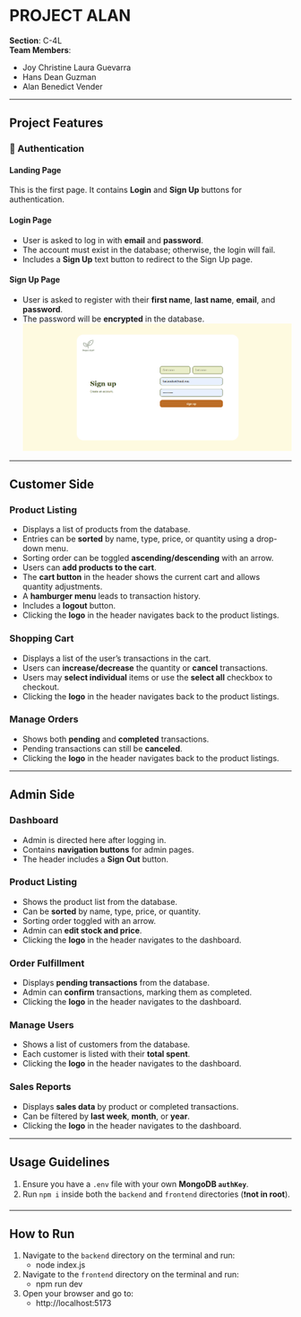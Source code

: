 # PROJECT ALAN

**Section**: C-4L  
**Team Members**:
- Joy Christine Laura Guevarra  
- Hans Dean Guzman  
- Alan Benedict Vender  

---

## Project Features

### 🔐 Authentication

#### Landing Page
This is the first page. It contains **Login** and **Sign Up** buttons for authentication.

#### Login Page
- User is asked to log in with **email** and **password**.
- The account must exist in the database; otherwise, the login will fail.
- Includes a **Sign Up** text button to redirect to the Sign Up page.

#### Sign Up Page
- User is asked to register with their **first name**, **last name**, **email**, and **password**.
- The password will be **encrypted** in the database.
![SignUp](readme_images/signup.png)

---

## Customer Side

### Product Listing
- Displays a list of products from the database.
- Entries can be **sorted** by name, type, price, or quantity using a drop-down menu.
- Sorting order can be toggled **ascending/descending** with an arrow.
- Users can **add products to the cart**.
- The **cart button** in the header shows the current cart and allows quantity adjustments.
- A **hamburger menu** leads to transaction history.
- Includes a **logout** button.
- Clicking the **logo** in the header navigates back to the product listings.

### Shopping Cart
- Displays a list of the user’s transactions in the cart.
- Users can **increase/decrease** the quantity or **cancel** transactions.
- Users may **select individual** items or use the **select all** checkbox to checkout.
- Clicking the **logo** in the header navigates back to the product listings.

### Manage Orders
- Shows both **pending** and **completed** transactions.
- Pending transactions can still be **canceled**.
- Clicking the **logo** in the header navigates back to the product listings.

---

## Admin Side

### Dashboard
- Admin is directed here after logging in.
- Contains **navigation buttons** for admin pages.
- The header includes a **Sign Out** button.

### Product Listing
- Shows the product list from the database.
- Can be **sorted** by name, type, price, or quantity.
- Sorting order toggled with an arrow.
- Admin can **edit stock and price**.
- Clicking the **logo** in the header navigates to the dashboard.

### Order Fulfillment
- Displays **pending transactions** from the database.
- Admin can **confirm** transactions, marking them as completed.
- Clicking the **logo** in the header navigates to the dashboard.

### Manage Users
- Shows a list of customers from the database.
- Each customer is listed with their **total spent**.
- Clicking the **logo** in the header navigates to the dashboard.

### Sales Reports
- Displays **sales data** by product or completed transactions.
- Can be filtered by **last week**, **month**, or **year**.
- Clicking the **logo** in the header navigates to the dashboard.

---

## Usage Guidelines

1. Ensure you have a `.env` file with your own **MongoDB `authKey`**.
2. Run `npm i` inside both the `backend` and `frontend` directories (❗️**not in root**).

---

## How to Run

1. Navigate to the `backend` directory on the terminal and run:
   - node index.js
2. Navigate to the `frontend` directory on the terminal and run:
   - npm run dev
3. Open your browser and go to:
   - http://localhost:5173
